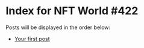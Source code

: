 # Index for NFT World #422
Posts will be displayed in the order below:

- [Your first post](./001-first.md)

